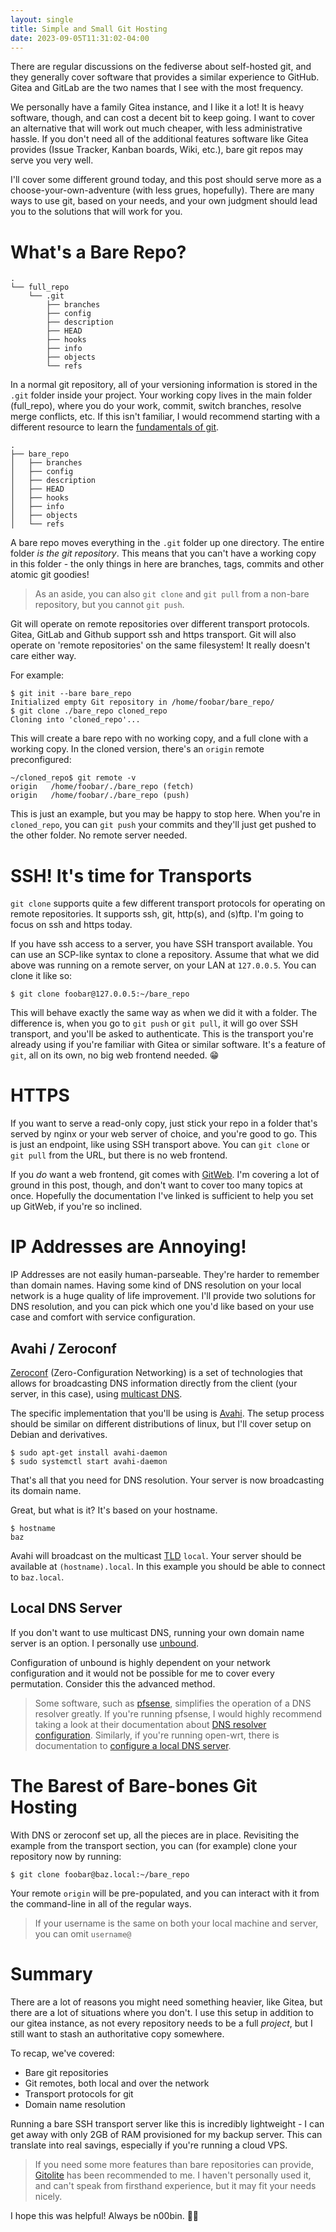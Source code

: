 ```yaml
---
layout: single
title: Simple and Small Git Hosting
date: 2023-09-05T11:31:02-04:00
---
```


There are regular discussions on the fediverse about self-hosted git, and they generally cover 
software that provides a similar experience to GitHub. Gitea and GitLab are the two names that I 
see with the most frequency.

We personally have a family Gitea instance, and I like it a lot! It is heavy software, though,
and can cost a decent bit to keep going. I want to cover an alternative that will work out much 
cheaper, with less administrative hassle. If you don't need all of the additional features software
like Gitea provides (Issue Tracker, Kanban boards, Wiki, etc.), bare git repos may serve you very 
well.

I'll cover some different ground today, and this post should serve more as a choose-your-own-adventure 
(with less grues, hopefully). There are many ways to use git, based on your needs, and your own 
judgment should lead you to the solutions that will work for you.

# What's a Bare Repo?

```
.
└── full_repo
    └── .git
        ├── branches
        ├── config
        ├── description
        ├── HEAD
        ├── hooks
        ├── info
        ├── objects
        └── refs
```

In a normal git repository, all of your versioning information is stored in the `.git` folder 
inside your project. Your working copy lives in the main folder (full_repo), where you do your work,
commit, switch branches, resolve merge conflicts, etc. If this isn't familiar, I would recommend
starting with a different  resource to learn the [fundamentals of git](https://www.git-scm.com/).

```
.
├── bare_repo
│   ├── branches
│   ├── config
│   ├── description
│   ├── HEAD
│   ├── hooks
│   ├── info
│   ├── objects
│   └── refs
```

A bare repo moves everything in the `.git` folder up one directory. The entire folder *is the git
repository*. This means that you can't have a working copy in this folder - the only things in here
are branches, tags, commits and other atomic git goodies!

> As an aside, you can also `git clone` and `git pull` from a non-bare repository, but you cannot
> `git push`.

Git will operate on remote repositories over different transport protocols. Gitea, GitLab and Github
support ssh and https transport. Git will also operate on 'remote repositories' on the same
filesystem! It really doesn't care either way.

For example:

```
$ git init --bare bare_repo
Initialized empty Git repository in /home/foobar/bare_repo/
$ git clone ./bare_repo cloned_repo
Cloning into 'cloned_repo'...
```

This will create a bare repo with no working copy, and a full clone with a working copy.
In the cloned version, there's an `origin` remote preconfigured:

```
~/cloned_repo$ git remote -v
origin   /home/foobar/./bare_repo (fetch)
origin   /home/foobar/./bare_repo (push)
```

This is just an example, but you may be happy to stop here. When you're in `cloned_repo`, you can
`git push` your commits and they'll just get pushed to the other folder. No remote server needed.

# SSH! It's time for Transports

`git clone` supports quite a few different transport protocols for operating on remote repositories.
It supports ssh, git, http(s), and (s)ftp. I'm going to focus on ssh and https today.

If you have ssh access to a server, you have SSH transport available. You can use an SCP-like syntax
to clone a repository. Assume that what we did above was running on a remote server, on your LAN
at `127.0.0.5`. You can clone it like so:

```
$ git clone foobar@127.0.0.5:~/bare_repo
```

This will behave exactly the same way as when we did it with a folder. The difference is, when you go
to `git push` or `git pull`, it will go over SSH transport, and you'll be asked to authenticate.
This is the transport you're already using if you're familiar with Gitea or similar software. It's a
feature of `git`, all on its own, no big web frontend needed. 😁

# HTTPS

If you want to serve a read-only copy, just stick your repo in a folder that's served by nginx or
your web server of choice, and you're good to go. This is just an endpoint, like using SSH
transport above. You can `git clone` or `git pull` from the URL, but there is no web frontend.

If you *do* want a web frontend, git comes with 
[GitWeb](https://git-scm.com/book/en/v2/Git-on-the-Server-GitWeb).
I'm covering a lot of ground in this post, though, and don't want to cover too many topics at once.
Hopefully the documentation I've linked is sufficient to help you set up GitWeb, if you're so inclined.

# IP Addresses are Annoying!

IP Addresses are not easily human-parseable. They're harder to remember than domain names. Having some
kind of DNS resolution on your local network is a huge quality of life improvement. I'll provide two
solutions for DNS resolution, and you can pick which one you'd like based on your use case and comfort
with service configuration.

## Avahi / Zeroconf

[Zeroconf](https://en.wikipedia.org/wiki/Zero-configuration_networking)
(Zero-Configuration Networking) is a set of technologies that allows for broadcasting DNS information
directly from the client (your server, in this case), using 
[multicast DNS](https://en.wikipedia.org/wiki/Multicast_DNS).

The specific implementation that you'll be using is [Avahi](https://www.avahi.org/). The setup process
should be similar on different distributions of linux, but I'll cover setup on Debian and derivatives.

```
$ sudo apt-get install avahi-daemon
$ sudo systemctl start avahi-daemon
```

That's all that you need for DNS resolution. Your server is now broadcasting its domain name.

Great, but what is it? It's based on your hostname.

```
$ hostname
baz
```

Avahi will broadcast on the multicast
[TLD](https://en.wikipedia.org/wiki/List_of_Internet_top-level_domains)
`local`. Your server should be available at `(hostname).local`. In this example you should be
able to connect to `baz.local`.

## Local DNS Server

If you don't want to use multicast DNS, running your own domain name server is an option. I personally
use [unbound](https://en.wikipedia.org/wiki/Unbound_(DNS_server)).

Configuration of unbound is highly dependent on your network configuration and it would not be possible
for me to cover every permutation. Consider this the advanced method.

> Some software, such as [pfsense](https://pfsense.org), simplifies the operation of a DNS resolver
> greatly. If you're running pfsense, I would highly recommend taking a look at their documentation
> about [DNS resolver configuration](https://docs.netgate.com/pfsense/en/latest/services/dns/resolver.html).
> Similarly, if you're running open-wrt, there is documentation to 
> [configure a local DNS server](https://openwrt.org/docs/guide-user/base-system/dhcp).

# The Barest of Bare-bones Git Hosting

With DNS or zeroconf set up, all the pieces are in place. Revisiting the example from the transport
section, you can (for example) clone your repository now by running:

```
$ git clone foobar@baz.local:~/bare_repo
```

Your remote `origin` will be pre-populated, and you can interact with it from the command-line in
all of the regular ways.

> If your username is the same on both your local machine and server, you can omit `username@`

# Summary

There are a lot of reasons you might need something heavier, like Gitea, but there are a lot of 
situations where you don't. I use this setup in addition to our gitea instance, as not every
repository needs to be a full *project*, but I still want to stash an authoritative copy somewhere.

To recap, we've covered:
* Bare git repositories
* Git remotes, both local and over the network
* Transport protocols for git
* Domain name resolution

Running a bare SSH transport server like this is incredibly lightweight - I can get away with
only 2GB of RAM provisioned for my backup server. This can translate into real savings, especially
if you're running a cloud VPS.

> If you need some more features than bare repositories can provide,
> [Gitolite](https://gitolite.com/gitolite/)
> has been recommended to me. I haven't personally used it, and can't speak from firsthand
> experience, but it may fit your needs nicely.

I hope this was helpful! Always be n00bin. 👩‍💻
